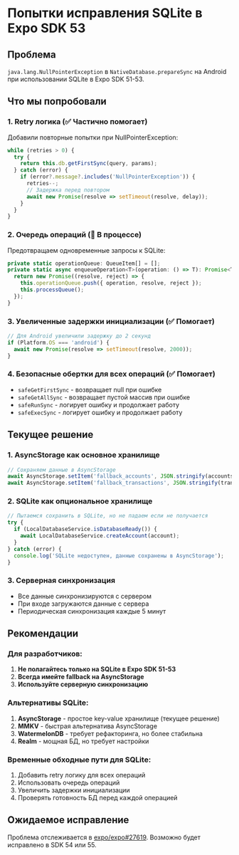 # Попытки исправления SQLite в Expo SDK 53

## Проблема
`java.lang.NullPointerException` в `NativeDatabase.prepareSync` на Android при использовании SQLite в Expo SDK 51-53.

## Что мы попробовали

### 1. Retry логика (✅ Частично помогает)
Добавили повторные попытки при NullPointerException:
```javascript
while (retries > 0) {
  try {
    return this.db.getFirstSync(query, params);
  } catch (error) {
    if (error?.message?.includes('NullPointerException')) {
      retries--;
      // Задержка перед повтором
      await new Promise(resolve => setTimeout(resolve, delay));
    }
  }
}
```

### 2. Очередь операций (🔄 В процессе)
Предотвращаем одновременные запросы к SQLite:
```javascript
private static operationQueue: QueueItem[] = [];
private static async enqueueOperation<T>(operation: () => T): Promise<T> {
  return new Promise((resolve, reject) => {
    this.operationQueue.push({ operation, resolve, reject });
    this.processQueue();
  });
}
```

### 3. Увеличенные задержки инициализации (✅ Помогает)
```javascript
// Для Android увеличили задержку до 2 секунд
if (Platform.OS === 'android') {
  await new Promise(resolve => setTimeout(resolve, 2000));
}
```

### 4. Безопасные обертки для всех операций (✅ Помогает)
- `safeGetFirstSync` - возвращает null при ошибке
- `safeGetAllSync` - возвращает пустой массив при ошибке
- `safeRunSync` - логирует ошибку и продолжает работу
- `safeExecSync` - логирует ошибку и продолжает работу

## Текущее решение

### 1. AsyncStorage как основное хранилище
```javascript
// Сохраняем данные в AsyncStorage
await AsyncStorage.setItem('fallback_accounts', JSON.stringify(accounts));
await AsyncStorage.setItem('fallback_transactions', JSON.stringify(transactions));
```

### 2. SQLite как опциональное хранилище
```javascript
// Пытаемся сохранить в SQLite, но не падаем если не получается
try {
  if (LocalDatabaseService.isDatabaseReady()) {
    await LocalDatabaseService.createAccount(account);
  }
} catch (error) {
  console.log('SQLite недоступен, данные сохранены в AsyncStorage');
}
```

### 3. Серверная синхронизация
- Все данные синхронизируются с сервером
- При входе загружаются данные с сервера
- Периодическая синхронизация каждые 5 минут

## Рекомендации

### Для разработчиков:
1. **Не полагайтесь только на SQLite в Expo SDK 51-53**
2. **Всегда имейте fallback на AsyncStorage**
3. **Используйте серверную синхронизацию**

### Альтернативы SQLite:
1. **AsyncStorage** - простое key-value хранилище (текущее решение)
2. **MMKV** - быстрая альтернатива AsyncStorage
3. **WatermelonDB** - требует рефакторинга, но более стабильна
4. **Realm** - мощная БД, но требует настройки

### Временные обходные пути для SQLite:
1. Добавить retry логику для всех операций
2. Использовать очередь операций
3. Увеличить задержки инициализации
4. Проверять готовность БД перед каждой операцией

## Ожидаемое исправление
Проблема отслеживается в [expo/expo#27619](https://github.com/expo/expo/issues/27619). 
Возможно будет исправлено в SDK 54 или 55. 